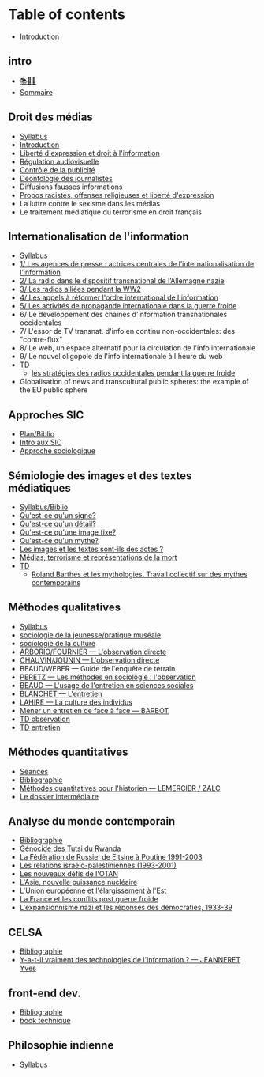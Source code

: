 # Table of contents

* [Introduction](README.md)

## intro

* [📚🧠💢](intro/undefined.md)
* [Sommaire](intro/sommaire.md)

## Droit des médias

* [Syllabus](droit-des-medias/syllabus.md)
* [Introduction](droit-des-medias/introduction.md)
* [Liberté d'expression et droit à l'information](droit-des-medias/liberte-dexpression-et-droit-a-linformation.md)
* [Régulation audiovisuelle](droit-des-medias/regulation-audiovisuelle.md)
* [Contrôle de la publicité](droit-des-medias/controle-de-la-publicite.md)
* [Déontologie des journalistes](droit-des-medias/deontologie-des-journalistes.md)
* Diffusions fausses informations
* [Propos racistes, offenses religieuses et liberté d'expression](droit-des-medias/propos-racistes-offenses-religieuses-et-liberte-dexpression.md)
* La luttre contre le sexisme dans les médias
* Le traitement médiatique du terrorisme en droit français

## Internationalisation de l'information

* [Syllabus](internationalisation-de-linformation/syllabus.md)
* [1/ Les agences de presse : actrices centrales de l’internationalisation de l’information](internationalisation-de-linformation/1-les-agences-de-presse-actrices-centrales-de-linternationalisation-de-linformation.md)
* [2/ La radio dans le dispositif transnational de l’Allemagne nazie](internationalisation-de-linformation/2-la-radio-dans-le-dispositif-transnational-de-lallemagne-nazie.md)
* [3/ Les radios alliées pendant la WW2](internationalisation-de-linformation/3-les-radios-alliees-pendant-la-ww2.md)
* [4/ Les appels à réformer l'ordre international de l'information](internationalisation-de-linformation/4-les-appels-a-reformer-lordre-international-de-linformation.md)
* [5/ Les activités de propagande internationale dans la guerre froide](internationalisation-de-linformation/5-les-activites-de-propagande-internationale-dans-la-guerre-froide.md)
* 6/ Le développement des chaînes d'information transnationales occidentales
* 7/ L'essor de TV transnat. d'info en continu non-occidentales: des "contre-flux"
* 8/ Le web, un espace alternatif pour la circulation de l'info internationale
* 9/ Le nouvel oligopole de l'info internationale à l'heure du web
* [TD](internationalisation-de-linformation/td/README.md)
  * [les stratégies des radios occidentales pendant la guerre froide](internationalisation-de-linformation/td/les-strategies-des-radios-occidentales-pendant-la-guerre-froide.md)
* Globalisation of news and transcultural public spheres: the example of the EU public sphere

## Approches SIC

* [Plan/Biblio](approches-sic/plan-biblio.md)
* [Intro aux SIC](approches-sic/intro-aux-sic.md)
* [Approche sociologique](approches-sic/approche-sociologique.md)

## Sémiologie des images et des textes médiatiques

* [Syllabus/Biblio](semiologie-des-images-et-des-textes-mediatiques/syllabus-biblio.md)
* [Qu'est-ce qu'un signe?](semiologie-des-images-et-des-textes-mediatiques/quest-ce-quun-signe.md)
* [Qu'est-ce qu'un détail?](semiologie-des-images-et-des-textes-mediatiques/quest-ce-quun-detail.md)
* [Qu'est-ce qu'une image fixe?](semiologie-des-images-et-des-textes-mediatiques/quest-ce-quune-image-fixe.md)
* [Qu'est-ce qu'un mythe?](semiologie-des-images-et-des-textes-mediatiques/quest-ce-quun-mythe.md)
* [Les images et les textes sont-ils des actes ?](semiologie-des-images-et-des-textes-mediatiques/les-images-et-les-textes-sont-ils-des-actes.md)
* [Médias, terrorisme et représentations de la mort](semiologie-des-images-et-des-textes-mediatiques/medias-terrorisme-et-representations-de-la-mort.md)
* [TD](semiologie-des-images-et-des-textes-mediatiques/td/README.md)
  * [Roland Barthes et les mythologies. Travail collectif sur des mythes contemporains](semiologie-des-images-et-des-textes-mediatiques/td/roland-barthes-et-les-mythologies.-travail-collectif-sur-des-mythes-contemporains.md)

## Méthodes qualitatives

* [Syllabus](methodes-qualitatives/syllabus.md)
* [sociologie de la jeunesse/pratique muséale](methodes-qualitatives/sociologie-de-la-jeunesse-pratique-museale.md)
* [sociologie de la culture](methodes-qualitatives/sociologie-de-la-culture.md)
* [ARBORIO/FOURNIER — L'observation directe](methodes-qualitatives/arborio-fournier-lobservation-directe.md)
* [CHAUVIN/JOUNIN — L'observation directe](methodes-qualitatives/chauvin-jounin-lobservation-directe.md)
* BEAUD/WEBER — Guide de l'enquête de terrain
* [PERETZ — Les méthodes en sociologie : l'observation](methodes-qualitatives/peretz-les-methodes-en-sociologie-lobservation.md)
* [BEAUD — L'usage de l'entretien en sciences sociales](methodes-qualitatives/beaud-lusage-de-lentretien-en-sciences-sociales.md)
* [BLANCHET — L'entretien](methodes-qualitatives/blanchet-lentretien.md)
* [LAHIRE — La culture des individus](methodes-qualitatives/lahire-la-culture-des-individus.md)
* [Mener un entretien de face à face — BARBOT](methodes-qualitatives/mener-un-entretien-de-face-a-face-barbot.md)
* [TD observation](methodes-qualitatives/td-observation.md)
* [TD entretien](methodes-qualitatives/td-entretien.md)

## Méthodes quantitatives

* [Séances](methodes-quantitatives/seances.md)
* [Bibliographie](methodes-quantitatives/bibliographie.md)
* [Méthodes quantitatives pour l'historien — LEMERCIER / ZALC](methodes-quantitatives/methodes-quantitatives-pour-lhistorien-lemercier-zalc.md)
* [Le dossier intermédiaire](methodes-quantitatives/le-dossier-intermediaire.md)

## Analyse du monde contemporain

* [Bibliographie](analyse-du-monde-contemporain/bibliographie.md)
* [Génocide des Tutsi du Rwanda](analyse-du-monde-contemporain/genocide-des-tutsi-du-rwanda.md)
* [La Fédération de Russie, de Eltsine à Poutine 1991-2003](analyse-du-monde-contemporain/la-federation-de-russie-de-eltsine-a-poutine-1991-2003.md)
* [Les relations israélo-palestiniennes \(1993-2001\)](analyse-du-monde-contemporain/les-relations-israelo-palestiniennes-1993-2001.md)
* [Les nouveaux défis de l'OTAN](analyse-du-monde-contemporain/les-nouveaux-defis-de-lotan.md)
* [L'Asie, nouvelle puissance nucléaire](analyse-du-monde-contemporain/lasie-nouvelle-puissance-nucleaire.md)
* [L'Union européenne et l'élargissement à l'Est](analyse-du-monde-contemporain/lunion-europeenne-et-lelargissement-a-lest.md)
* [La France et les conflits post guerre froide](analyse-du-monde-contemporain/la-france-et-les-conflits-post-guerre-froide.md)
* [L'expansionnisme nazi et les réponses des démocraties, 1933-39](analyse-du-monde-contemporain/lexpansionnisme-nazi-et-les-reponses-des-democraties-1933-39.md)

## CELSA

* [Bibliographie](celsa/bibliographie.md)
* [Y-a-t-il vraiment des technologies de l'information ? — JEANNERET Yves](celsa/y-a-t-il-vraiment-des-technologies-de-linformation-jeanneret-yves.md)

## front-end dev.

* [Bibliographie](front-end-dev./bibliographie.md)
* [book technique](front-end-dev./book-technique.md)

## Philosophie indienne

* Syllabus

